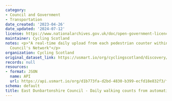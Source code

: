 ```yaml
---
category:
- Council and Government
- Transportation
date_created: '2023-04-26'
date_updated: '2024-07-12'
license: https://www.nationalarchives.gov.uk/doc/open-government-licence/version/3/
maintainer: Cycling Scotland
notes: <p>"A real-time daily upload from each pedestrian counter within East Dunbartonshire
  Council's Network"</p>
organization: Cycling Scotland
original_dataset_link: https://usmart.io/org/cyclingscotland/discovery/discovery-view-detail/a2d57136-36f0-4454-9308-3db87821cb35
records: null
resources:
- format: JSON
  name: API
  url: https://api.usmart.io/org/d1b773fa-d2bd-4830-b399-ecfd18e832f3/f1ca1304-bef5-4e3f-9fcc-d18f1b3aea43/1/urql
schema: default
title: East Dunbartonshire Council - Daily walking counts from automatic cycling counters
---
```

